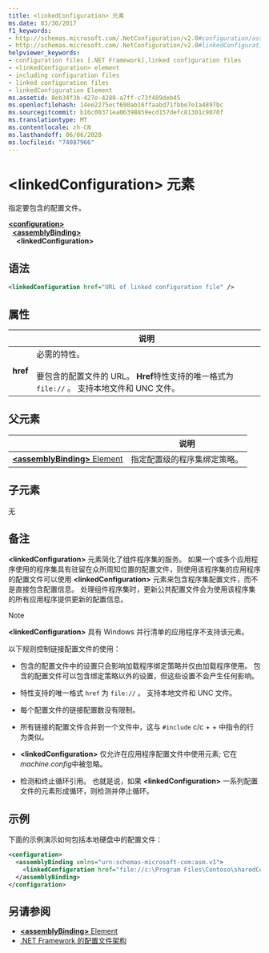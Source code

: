 ```yaml
---
title: <linkedConfiguration> 元素
ms.date: 03/30/2017
f1_keywords:
- http://schemas.microsoft.com/.NetConfiguration/v2.0#configuration/assemblyBinding/linkedConfiguration
- http://schemas.microsoft.com/.NetConfiguration/v2.0#linkedConfiguration
helpviewer_keywords:
- configuration files [.NET Framework],linked configuration files
- <linkedConfiguration> element
- including configuration files
- linked configuration files
- linkedConfiguration Element
ms.assetid: 8eb34f3b-427e-4288-a7ff-c73f489deb45
ms.openlocfilehash: 14ee2275ecf690ab16ffaabd71fbbe7e1a4897bc
ms.sourcegitcommit: b16c00371ea06398859ecd157defc81301c9070f
ms.translationtype: MT
ms.contentlocale: zh-CN
ms.lasthandoff: 06/06/2020
ms.locfileid: "74087966"
---
```

# <a name="linkedconfiguration-element"></a>\<linkedConfiguration> 元素

指定要包含的配置文件。

[**\<configuration>**](configuration-element.md)\
&nbsp;&nbsp;[**\<assemblyBinding>**](assemblybinding-element-for-configuration.md)\
&nbsp;&nbsp;&nbsp;&nbsp;**\<linkedConfiguration>**

## <a name="syntax"></a>语法

```xml
<linkedConfiguration href="URL of linked configuration file" />
```

## <a name="attribute"></a>属性

|           | 说明 |
| --------- | ----------- |
| **href**  | 必需的特性。<br><br>要包含的配置文件的 URL。 **Href**特性支持的唯一格式为 `file://` 。 支持本地文件和 UNC 文件。 |

## <a name="parent-element"></a>父元素

|     | 说明 |
| --- | ----------- |
| [**\<assemblyBinding>** Element](assemblybinding-element-for-configuration.md) | 指定配置级的程序集绑定策略。 |

## <a name="child-elements"></a>子元素

无

## <a name="remarks"></a>备注

**\<linkedConfiguration>** 元素简化了组件程序集的服务。 如果一个或多个应用程序使用的程序集具有驻留在众所周知位置的配置文件，则使用该程序集的应用程序的配置文件可以使用 **\<linkedConfiguration>** 元素来包含程序集配置文件，而不是直接包含配置信息。 处理组件程序集时，更新公共配置文件会为使用该程序集的所有应用程序提供更新的配置信息。

> [!NOTE]
> **\<linkedConfiguration>** 具有 Windows 并行清单的应用程序不支持该元素。

以下规则控制链接配置文件的使用：

- 包含的配置文件中的设置只会影响加载程序绑定策略并仅由加载程序使用。 包含的配置文件可以包含绑定策略以外的设置，但这些设置不会产生任何影响。

- 特性支持的唯一格式 `href` 为 `file://` 。 支持本地文件和 UNC 文件。

- 每个配置文件的链接配置数没有限制。

- 所有链接的配置文件合并到一个文件中，这与 `#include` c/c + + 中指令的行为类似。

- **\<linkedConfiguration>** 仅允许在应用程序配置文件中使用元素; 它在*machine.config*中被忽略。

- 检测和终止循环引用。 也就是说，如果 **\<linkedConfiguration>** 一系列配置文件的元素形成循环，则检测并停止循环。

## <a name="example"></a>示例

下面的示例演示如何包括本地硬盘中的配置文件：

```xml
<configuration>
  <assemblyBinding xmlns="urn:schemas-microsoft-com:asm.v1">
    <linkedConfiguration href="file://c:\Program Files\Contoso\sharedConfig.xml"/>
  </assemblyBinding>
</configuration>
```

## <a name="see-also"></a>另请参阅

- [**\<assemblyBinding>** Element](assemblybinding-element-for-configuration.md)
- [.NET Framework 的配置文件架构](index.md)
